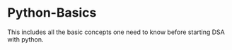 # Python-Basics
This includes all the basic concepts one need to know before starting DSA with python.
